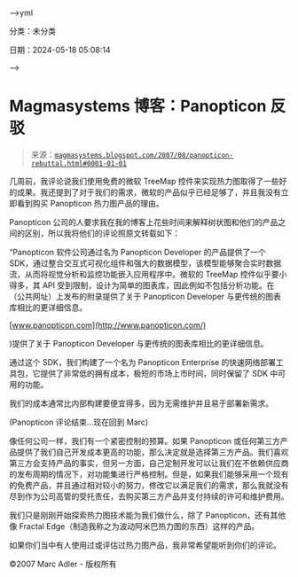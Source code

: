 -->yml

分类：未分类

日期：2024-05-18 05:08:14

-->

# Magmasystems 博客：Panopticon 反驳

> 来源：[`magmasystems.blogspot.com/2007/08/panopticon-rebuttal.html#0001-01-01`](http://magmasystems.blogspot.com/2007/08/panopticon-rebuttal.html#0001-01-01)

几周前，我评论说我们使用免费的微软 TreeMap 控件来实现热力图取得了一些好的成果。我还提到了对于我们的需求，微软的产品似乎已经足够了，并且我没有立即看到购买 Panopticon 热力图产品的理由。

Panopticon 公司的人要求我在我的博客上花些时间来解释树状图和他们的产品之间的区别，所以我将他们的评论照原文转载如下：

“Panopticon 软件公司通过名为 Panopticon Developer 的产品提供了一个 SDK，通过整合交互式可视化组件和强大的数据模型，该模型能够聚合实时数据流，从而将视觉分析和监控功能嵌入应用程序中。微软的 TreeMap 控件似乎要小得多，其 API 受到限制，设计为简单的图表库，因此例如不包括分析功能。在（公共网址）上发布的附录提供了关于 Panopticon Developer 与更传统的图表库相比的更详细信息。

[www.panopticon.com](http://www.panopticon.com/)

)提供了关于 Panopticon Developer 与更传统的图表库相比的更详细信息。

通过这个 SDK，我们构建了一个名为 Panopticon Enterprise 的快速网络部署工具包，它提供了非常低的拥有成本，极短的市场上市时间，同时保留了 SDK 中可用的功能。

我们的成本通常比内部构建要便宜得多，因为无需维护并且易于部署新需求。

(Panopticon 评论结束...现在回到 Marc)

像任何公司一样，我们有一个紧密控制的预算。如果 Panopticon 或任何第三方产品提供了我们自己开发成本更高的功能，那么决定就是选择第三方产品。我们喜欢第三方会支持产品的事实，但另一方面，自己定制开发可以让我们在不依赖供应商的发布周期的情况下，对功能集进行严格控制。但是，如果我们能够采用一个现有的免费产品，并且通过相对较小的努力，修改它以满足我们的需求，那么我就没有尽到作为公司高管的受托责任，去购买第三方产品并支付持续的许可和维护费用。

我们只是刚刚开始探索热力图技术能为我们做什么，除了 Panopticon，还有其他像 Fractal Edge（制造我称之为波动阿米巴热力图的东西）这样的产品。

如果你们当中有人使用过或评估过热力图产品，我非常希望能听到你们的评论。

©2007 Marc Adler - 版权所有
